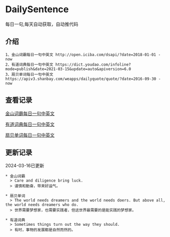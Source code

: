 # DailySentence

每日一句,每天自动获取，自动推代码

## 介绍

```
1、金山词霸每日一句中英文 http://open.iciba.com/dsapi/?date=2018-01-01 - now
2、有道词典每日一句中英文 https://dict.youdao.com/infoline?mode=publish&date=2021-03-15&update=auto&apiversion=6.0
3、扇贝单词每日一句中英文 https://apiv3.shanbay.com/weapps/dailyquote/quote/?date=2016-09-30 - now
```

## 查看记录

[金山词霸每日一句中英文](./data/iciba/)

[有道词典每日一句中英文](./data/youdao/)

[扇贝单词每日一句中英文](./data/shanbay/)

## 更新记录
2024-03-16已更新 
```
* 金山词霸
  > Care and diligence bring luck.
  > 谨慎和勤奋，带来好运气。

* 扇贝单词
  > The world needs dreamers and the world needs doers. But above all, the world needs dreamers who do.
  > 世界需要梦想家，也需要实践者，但这世界最需要的是能实践的梦想家。

* 有道词典
  > Sometimes things turn out the way they should.
  > 有时，事物的发展都是自然而然的。

```
